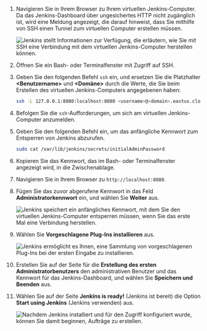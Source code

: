 1. Navigieren Sie in Ihrem Browser zu Ihrem virtuellen Jenkins-Computer. Da das Jenkins-Dashboard über ungesichertes HTTP nicht zugänglich ist, wird eine Meldung angezeigt, die darauf hinweist, dass Sie mithilfe von SSH einen Tunnel zum virtuellen Computer erstellen müssen.

    ![Jenkins stellt Informationen zur Verfügung, die erläutern, wie Sie mit SSH eine Verbindung mit dem virtuellen Jenkins-Computer herstellen können.](./media/jenkins-connect-to-jenkins-server-running-on-azure/jenkins-ssh-instructions.png)

1. Öffnen Sie ein Bash- oder Terminalfenster mit Zugriff auf SSH.

1. Geben Sie den folgenden Befehl `ssh` ein, und ersetzen Sie die Platzhalter **&lt;Benutzername>** und **&lt;Domäne>** durch die Werte, die Sie beim Erstellen des virtuellen Jenkins-Computers angegebenen haben:

    ```bash
    ssh -L 127.0.0.1:8080:localhost:8080 <username>@<domain>.eastus.cloudapp.azure.com
    ```

1. Befolgen Sie die `ssh`-Aufforderungen, um sich am virtuellen Jenkins-Computer anzumelden.

1. Geben Sie den folgenden Befehl ein, um das anfängliche Kennwort zum Entsperren von Jenkins abzurufen.

    ```bash
    sudo cat /var/lib/jenkins/secrets/initialAdminPassword
    ```

1. Kopieren Sie das Kennwort, das im Bash- oder Terminalfenster angezeigt wird, in die Zwischenablage.

1. Navigieren Sie in Ihrem Browser zu `http://localhost:8080`.

1. Fügen Sie das zuvor abgerufene Kennwort in das Feld **Administratorkennwort** ein, und wählen Sie **Weiter** aus.

    ![Jenkins speichert ein anfängliches Kennwort, mit dem Sie den virtuellen Jenkins-Computer entsperren müssen, wenn Sie das erste Mal eine Verbindung herstellen.](./media/jenkins-connect-to-jenkins-server-running-on-azure/jenkins-unlock.png)

1. Wählen Sie **Vorgeschlagene Plug-Ins installieren** aus.

    ![Jenkins ermöglicht es Ihnen, eine Sammlung von vorgeschlagenen Plug-Ins bei der ersten Eingabe zu installieren.](./media/jenkins-connect-to-jenkins-server-running-on-azure/jenkins-customize.png)

1. Erstellen Sie auf der Seite für die **Erstellung des ersten Administratorbenutzers** den administrativen Benutzer und das Kennwort für das Jenkins-Dashboard, und wählen Sie **Speichern und Beenden** aus.

1. Wählen Sie auf der Seite **Jenkins is ready!** (Jenkins ist bereit) die Option **Start using Jenkins** (Jenkins verwenden) aus.

    ![Nachdem Jenkins installiert und für den Zugriff konfiguriert wurde, können Sie damit beginnen, Aufträge zu erstellen.](./media/jenkins-connect-to-jenkins-server-running-on-azure/jenkins-ready.png)
